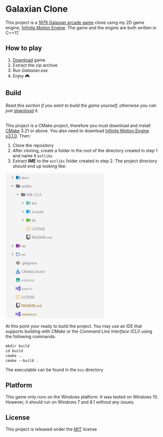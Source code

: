 # Galaxian Clone

This project is a [1979 Galaxian arcade game](https://en.wikipedia.org/wiki/Galaxian) clone using my 2D game engine, [Infinite Motion Engine](https://github.com/KwenaMashamaite/IME). 
The game and the engine are both written in C++17.

## How to play

1. [Download](https://github.com/KwenaMashamaite/Galaxian/releases/tag/v0.2.0) game
2. Extract the zip archive
3. Run _Galaxian.exe_
4. Enjoy :video_game:

## Build

###### *Read this section if you want to build the game yourself, otherwise you can just [download](https://github.com/KwenaMashamaite/Galaxian/releases/tag/v0.2.0) it.*

This project is a CMake project, therefore you must download and install [CMake](https://cmake.org/) 3.21 or above. 
You also need to download [Infinite Motion Engine v3.1.0](https://github.com/KwenaMashamaite/IME/releases/tag/v3.1.0). 
Then:

1. Clone the repository
2. After cloning, create a folder in the root of the directory created in step 1 and name it `extlibs`
3. Extract **IME** to the `extlibs` folder created in step 2. The project directory should end up looking like:

![](docs/screenshots/project-directory-structure.png)
   
At this point your ready to build the project. You may use an IDE that supports building with *CMake* or
the *Command Line Interface (CLI)* using the following commands:

```shell
mkdir build
cd build
cmake ..
cmake --build .
```

The executable can be found in the `bin` directory

## Platform

This game only runs on the Windows platform. It was tested on Windows 10. However,
it should run on Windows 7 and 8.1 without any issues.

## License

This project is released under the [MIT](LICENSE) license
